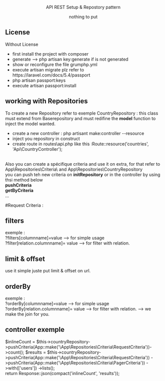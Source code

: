 <p align="center">API REST Setup & Repostory pattern</p>

<p align="center">
nothing to put
</p>


## License

Without License
<ul>
<li>first install the project with composer</li>
<li> generate --> php artisan key:generate if is not generated </li>
<li>show or reconfigure the file grumphp.yml</li>
<li>execute artisan migrate plz refer to https://laravel.com/docs/5.4/passport</li>
<li>php artisan passport:keys</li>
<li>execute artisan passport:install  </li>
</ul>


<h2> working with Repositories </h2>
To create a new Repository refer to exemple CountryRepository :
this class must extend from Baserepository and must redifine the <strong>model</strong> function to inject the model
wanted.
<br>
<ul>
<li> create a new controller : php artisant make:controller --resource</li>
<li> inject you repository in construct </li>
<li> create route in routes\api.php like this :Route::resource('countries', 'Api\CountryController'); </li>
</ul>
<br>
Also you can create a spécifique criteria and use it on extra, for that refer to App\Repositories\Criteria\
and App\Repositories\CountryRepository
<br>
you can push teh new criteria on <strong>initRepository</strong> or in the controller by using thsi method below <br>
<strong>pushCriteria</strong><br>
<strong>getByCriteria</strong><br>
...

#Request Criteria :
<h2>filters</h2>
exemple :<br>
?filters[columnname]=value --> for simple usage <br>
?filter[relation.columnname]= value --> for filter with relation.
 <h2>limit & offset</h2>
 use it simple juste put limit & offset on url.
 <h2>orderBy</h2>
 exemple :<br>
 ?orderBy[columnname]=value --> for simple usage <br>
 ?orderBy[relation.columnname]= value --> for filter with relation. --> we make the join for you.
 <h2>controller exemple</h2>
$inlineCount =  $this->countryRepository->pushCriteria(App::make('\App\Repositories\Criteria\RequestCriteria'))->count();
        $results = $this->countryRepository->pushCriteria(App::make('\App\Repositories\Criteria\RequestCriteria'))
            ->pushCriteria(App::make('\App\Repositories\Criteria\PagerCriteria'))
            ->with(['users'])
            ->lists();<br>
        return Response::json(compact('inlineCount', 'results'));




